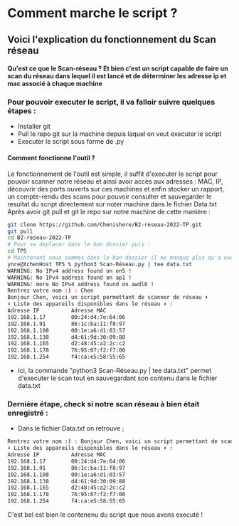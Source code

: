 # Comment marche le script ?

## Voici l'explication du fonctionnement du Scan réseau

#### Qu'est ce que le Scan-réseau ? Et bien c'est un script capable de faire un scan du réseau dans lequel il est lancé et de déterminer les adresse ip et mac associé à chaque machine
### Pour pouvoir executer le script, il va falloir suivre quelques étapes : 
-  Installer git
- Pull le repo git sur la machine depuis laquel on veut executer le script
- Executer le script sous forme de .py

#### Comment fonctionne l'outil ?
Le fonctionnement de l'outil est simple, il suffit d'executer le script pour pouvoir scanner notre réseau et ainsi avoir accès aux adresses : MAC, IP, découvrir des ports ouverts sur ces machines et enfin stocker un rapport, un compte-rendu des scans pour pouvoir consulter et sauvegarder le resultat du script directement sur noter machine dans le fichier Data.txt
Après avoir git pull et git le repo sur notre machine de cette manière :
```bash
git clone https://github.com/Chenishere/B2-reseau-2022-TP.git
git pull
cd B2-reseau-2022-TP
# Pour se deplacer dans le bon dossier puis :
cd TP5
# Maintenant nous sommes dans le bon dossier il ne manque plus qu'a exécuter le script : 
ynce@XchenHost TP5 % python3 Scan-Réseau.py | tee data.txt
WARNING: No IPv4 address found on en5 !
WARNING: No IPv4 address found on ap1 !
WARNING: more No IPv4 address found on awdl0 !
Rentrez votre nom :) : Chen
Bonjour Chen, voici un script permettant de scanner de réseau ⬇ 
⬇ Liste des appareils disponibles dans le réseau ⬇ :
Adresse IP          Adresse MAC
192.168.1.17        00:24:d4:7e:64:06
192.168.1.91        86:1c:ba:11:f8:97
192.168.1.108       00:1e:a6:d1:03:57
192.168.1.138       d4:61:9d:30:09:88
192.168.1.165       d2:48:45:a2:2c:c2
192.168.1.178       76:95:07:f2:f7:00
192.168.1.254       f4:ca:e5:58:55:65
```
- Ici, la commande "python3 Scan-Réseau.py | tee data.txt" permet d'executer le scan tout en sauvegardant son contenu dans le fichier data.txt

### Dernière étape, check si notre scan réseau à bien était enregistré :

- Dans le fichier Data.txt on retrouve ; 
```bash
Rentrez votre nom :) : Bonjour Chen, voici un script permettant de scanner de réseau ⬇ 
⬇ Liste des appareils disponibles dans le réseau ⬇ :
Adresse IP          Adresse MAC
192.168.1.17        00:24:d4:7e:64:06
192.168.1.91        86:1c:ba:11:f8:97
192.168.1.108       00:1e:a6:d1:03:57
192.168.1.138       d4:61:9d:30:09:88
192.168.1.165       d2:48:45:a2:2c:c2
192.168.1.178       76:95:07:f2:f7:00
192.168.1.254       f4:ca:e5:58:55:65
```
C'est bel est bien le contenenu du script que nous avons executé !
